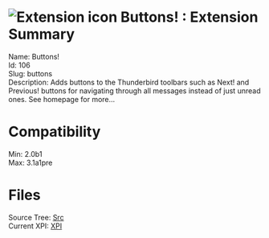 # ![Extension icon](https://addons.thunderbird.net/static/img/addon-icons/default-64.png) Buttons! : Extension Summary

Name: Buttons!  
Id: 106  
Slug: buttons  
Description: Adds buttons to the Thunderbird toolbars such as Next! and Previous! buttons for navigating through all messages instead of just unread ones. See homepage for more...
  

# Compatibility
Min: 2.0b1  
Max: 3.1a1pre  

# Files

Source Tree: [Src](C:/Dev/Thunderbird/ThunderKdB/xall/xOther/106-buttons/src)  
Current XPI: [XPI](C:/Dev/Thunderbird/ThunderKdB/xall/xOther/106-buttons/xpi)  



